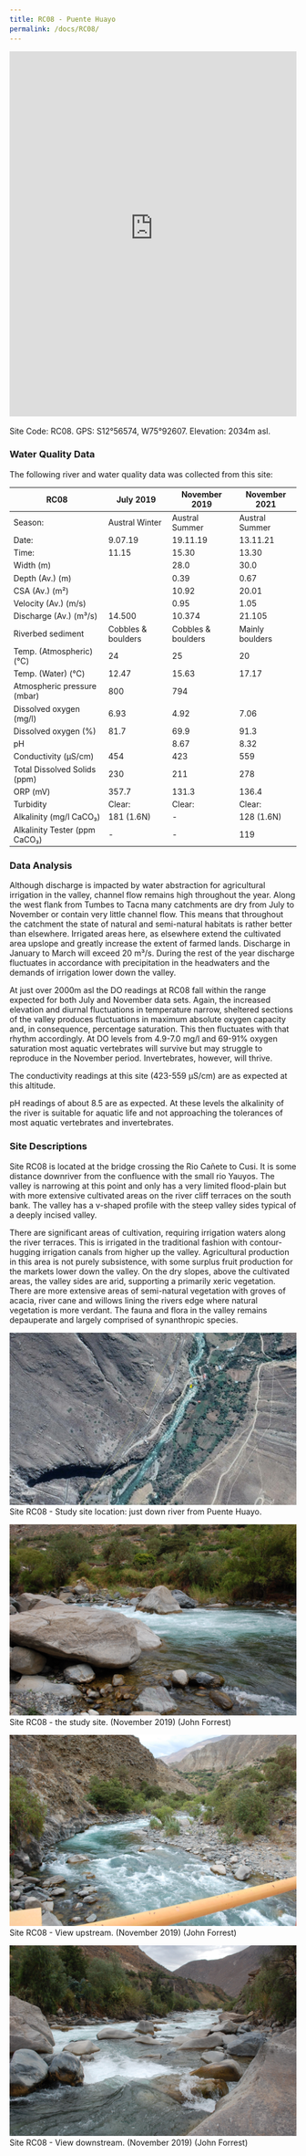 ```yaml
---
title: RC08 - Puente Huayo
permalink: /docs/RC08/
---
```


<iframe width="100%" height="640" allowfullscreen style="border-style:none;" src="https://cavep-undc-hosting.netlify.com/sites/RC08/app-files/"></iframe>


Site Code: RC08.  GPS: S12°56574, W75°92607. Elevation:
2034m asl.


### Water Quality Data

The following river and water quality data was collected from this site:

|     RC08                             |     July 2019             |     November 2019         |     November 2021      |
|--------------------------------------|---------------------------|---------------------------|------------------------|
|     Season:                          |     Austral Winter        |     Austral Summer        |     Austral Summer     |
|     Date:                            |     9.07.19               |     19.11.19              |     13.11.21           |
|     Time:                            |     11.15                 |     15.30                 |     13.30              |
|     Width (m)                        |                           |     28.0                  |     30.0               |
|     Depth (Av.) (m)                  |                           |     0.39                  |     0.67               |
|     CSA (Av.) (m²)                   |                           |     10.92                 |     20.01              |
|     Velocity (Av.) (m/s)             |                           |     0.95                  |     1.05               |
|     Discharge (Av.) (m³/s)           |     14.500                |     10.374                |     21.105             |
|     Riverbed sediment                |     Cobbles & boulders    |     Cobbles & boulders    |     Mainly boulders    |
|     Temp. (Atmospheric) (°C)         |     24                    |     25                    |     20                 |
|     Temp. (Water) (°C)               |     12.47                 |     15.63                 |     17.17              |
|     Atmospheric pressure (mbar)      |     800                   |     794                   |                        |
|     Dissolved oxygen (mg/l)          |     6.93                  |     4.92                  |     7.06               |
|     Dissolved oxygen (%)             |     81.7                  |     69.9                  |     91.3               |
|     pH                               |                           |     8.67                  |     8.32               |
|     Conductivity (µS/cm)             |     454                   |     423                   |     559                |
|     Total Dissolved Solids (ppm)     |     230                   |     211                   |     278                |
|     ORP (mV)                         |     357.7                 |     131.3                 |     136.4              |
|     Turbidity                        |     Clear:                |     Clear:                |     Clear:             |
|     Alkalinity (mg/l CaCO₃)          |     181 (1.6N)            |     -                     |     128 (1.6N)         |
|     Alkalinity Tester (ppm CaCO₃)    |     -                     |     -                     |     119                |


### Data Analysis
Although discharge is impacted by water abstraction for agricultural irrigation in the valley, channel flow remains high throughout the year. Along the west flank from Tumbes to Tacna many catchments are dry from July to November or contain very little channel flow. This means that throughout the catchment the state of natural and semi-natural habitats is rather better than elsewhere. Irrigated areas here, as elsewhere extend the cultivated area upslope and greatly increase the extent of farmed lands. Discharge in January to March will exceed 20 m³/s. During the rest of the year discharge fluctuates in accordance with precipitation in the headwaters and the demands of irrigation lower down the valley.

At just over 2000m asl the DO readings at RC08 fall within the range expected for both July and November data sets. Again, the increased elevation and diurnal fluctuations in temperature narrow, sheltered sections of the valley produces fluctuations in maximum absolute oxygen capacity and, in consequence, percentage saturation. This then fluctuates with that rhythm accordingly. At DO levels from 4.9-7.0 mg/l and 69-91% oxygen saturation most aquatic vertebrates will survive but may struggle to reproduce in the November period. Invertebrates, however, will thrive. 

The conductivity readings at this site (423-559 µS/cm) are as expected at this altitude. 

pH readings of about 8.5 are as expected. At these levels the alkalinity of the river is suitable for aquatic life and not approaching the tolerances of most aquatic vertebrates and invertebrates.


### Site Descriptions
Site RC08 is located at the bridge crossing the Rio Cañete to Cusi. It is some distance downriver from the confluence with the small rio Yauyos. The valley is narrowing at this point and only has a very limited flood-plain but with more extensive cultivated areas on the river cliff terraces on the south bank. The valley has a v-shaped profile with the steep valley sides typical of a deeply incised valley. 
  
There are significant areas of cultivation, requiring irrigation waters along the river terraces. This is irrigated in the traditional fashion with contour-hugging irrigation canals from higher up the valley. Agricultural production in this area is not purely subsistence, with some surplus fruit production for the markets lower down the valley. On the dry slopes, above the cultivated areas, the valley sides are arid, supporting a primarily xeric vegetation. There are more extensive areas of semi-natural vegetation with groves of acacia, river cane and willows lining the rivers edge where natural vegetation is more verdant. The fauna and flora in the valley remains depauperate and largely comprised of synanthropic species.


![RC08 View upstream](/assets/SiteDescriptions/RC08/RC08PuenteHuayo.jpg)
Site RC08 - Study site location: just down river from Puente Huayo. 


![Site RC08 - the study site. (John Forrest)](/assets/SiteDescriptions/RC08/RC08Studysite.JPG)
Site RC08 - the study site.  (November 2019) (John Forrest)


![RC11 View upstream](/assets/SiteDescriptions/RC08/RC08Viewupstream.JPG)
Site RC08 - View upstream.  (November 2019) (John Forrest)


![RC08 View downstream](/assets/SiteDescriptions/RC08/RC08Viewdownstream.JPG)
Site RC08 - View downstream.  (November 2019) (John Forrest)
